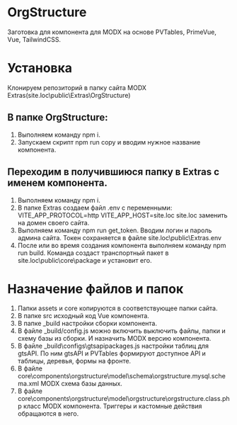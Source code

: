 # OrgStructure
Заготовка для компонента для MODX на основе PVTables, PrimeVue, Vue, TailwindCSS.

# Установка
Клонируем репозиторий в папку сайта MODX Extras(site.loc\public\Extras\OrgStructure)
## В папке OrgStructure:
1. Выполняем команду npm i.
2. Запускаем скрипт npm run copy и вводим нужное название компонента.
## Переходим в получившиюся папку в Extras с именем компонента.
1. Выполняем команду npm i.
2. В папке Extras создаем файл .env c переменными:
VITE_APP_PROTOCOL=http
VITE_APP_HOST=site.loc
site.loc заменить на домен своего сайта.
3. Выполняем команду npm run get_token. Вводим логин и пароль админа сайта. Токен сохраняется в файле site.loc\public\Extras\.env
4. После или во время создания компонента выполняем команду npm run build. Команда создаст транспортный пакет в site.loc\public\core\package и установит его.

# Назначение файлов и папок
1. Папки assets и core копируются в соответствующее папки сайта.
2. В папке src исходный код Vue компонента.
3. В папке _build настройки сборки компонента.
4. В файле _build/config.js можно включить выключить файлы, папки и схему базы из сборки. И назначить MODX версию компонента.
5. В файле _build\configs\gtsapipackages.js настройки таблиц для gtsAPI. По ним gtsAPI и PVTables формируют доступное API и таблицы, деревья, формы на фронте.
6. В файле core\components\orgstructure\model\schema\orgstructure.mysql.schema.xml MODX схема базы данных.
7. В файле core\components\orgstructure\model\orgstructure\orgstructure.class.php класс MODX компонента. Триггеры и кастомные действия обращаются в него.

 

